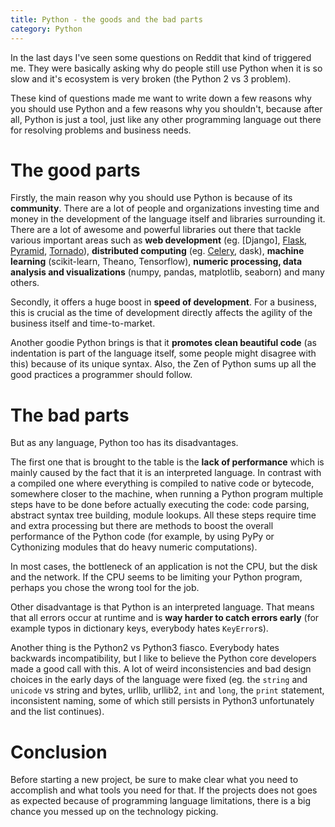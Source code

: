 ```yaml
---
title: Python - the goods and the bad parts
category: Python
---
```


In the last days I've seen some questions on Reddit that
kind of triggered me. They were basically asking why do people still use
Python when it is so slow and it's ecosystem is very broken (the Python 2 vs 3
problem).

These kind of questions made me want to write down a few reasons why you should
use Python and a few reasons why you shouldn't, because after all,
Python is just a tool, just like any other programming language out there
for resolving problems and business needs.

# The good parts

Firstly, the main reason why you should use Python is because of its
**community**. There are a lot of people and organizations investing time and
money in the development of the language itself and libraries surrounding it.
There are a lot of awesome and powerful libraries out there that tackle
various important areas such as **web development** (eg. [Django], [Flask], [Pyramid],
[Tornado]), **distributed computing** (eg. [Celery], dask), **machine learning**
(scikit-learn, Theano, Tensorflow), **numeric processing, data analysis and
visualizations** (numpy, pandas, matplotlib, seaborn) and many others.

Secondly, it offers a huge boost in **speed of development**. For a business,
this is crucial as the time of development directly affects the agility of the
business itself and time-to-market.

Another goodie Python brings is that it **promotes clean beautiful code** (as
indentation is part of the language itself, some people might disagree
with this) because of its unique syntax. Also, the Zen of Python sums up all the
good practices a programmer should follow.

# The bad parts

But as any language, Python too has its disadvantages.

The first one that is brought to the table is the **lack of performance**
which is mainly caused by the fact that it is an interpreted language.
In contrast with a compiled one where everything is compiled to native code or
bytecode, somewhere closer to the machine, when running a Python program multiple
steps have to be done before actually executing the code: code parsing,
abstract syntax tree building, module lookups. All these steps require time and
extra processing but there are methods to boost the overall performance of the
Python code (for example, by using PyPy or Cythonizing modules that do heavy
numeric computations).

In most cases, the bottleneck of an application is not the CPU, but the disk and
the network. If the CPU seems to be limiting your Python program, perhaps you
chose the wrong tool for the job.

Other disadvantage is that Python is an interpreted language. That means that
all errors occur at runtime and is **way harder to catch errors early**
(for example typos in dictionary keys, everybody hates ``KeyError``s).

Another thing is the Python2 vs Python3 fiasco. Everybody hates backwards
incompatibility, but I like to believe the Python core developers made a good
call with this. A lot of weird inconsistencies and bad design choices in the
early days of the language were fixed (eg. the ``string`` and ``unicode`` vs string and
bytes, urllib, urllib2, ``int`` and ``long``, the ``print`` statement,
inconsistent naming, some of which still persists in Python3 unfortunately and
the list continues).

# Conclusion

Before starting a new project, be sure to make clear what you need to accomplish
and what tools you need for that. If the projects does not goes as expected
because of programming language limitations, there is a big chance you messed
up on the technology picking.

[Djano]: https://www.djangoproject.com/
[Flask]: http://flask.pocoo.org/
[Pyramid]: https://trypyramid.com/
[Tornado]: http://www.tornadoweb.org/en/stable/
[Celery]: http://www.celeryproject.org/
